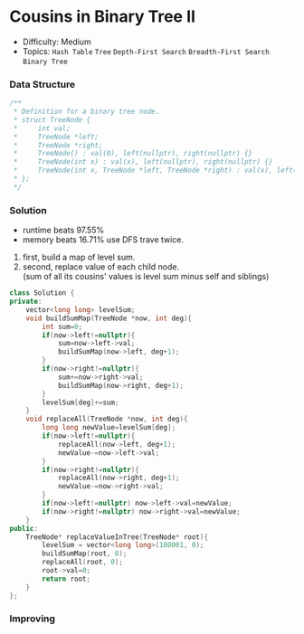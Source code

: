 # Cousins in Binary Tree II
- Difficulty: Medium
- Topics: `Hash Table` `Tree` `Depth-First Search` `Breadth-First Search` `Binary Tree`

### Data Structure
``` cpp
/**
 * Definition for a binary tree node.
 * struct TreeNode {
 *     int val;
 *     TreeNode *left;
 *     TreeNode *right;
 *     TreeNode() : val(0), left(nullptr), right(nullptr) {}
 *     TreeNode(int x) : val(x), left(nullptr), right(nullptr) {}
 *     TreeNode(int x, TreeNode *left, TreeNode *right) : val(x), left(left), right(right) {}
 * };
 */
```

### Solution
- runtime beats 97.55%
- memory beats 16.71%
use DFS trave twice.
1. first, build a map of level sum.
2. second, replace value of each child node.  
(sum of all its cousins' values is level sum minus self and siblings)
``` cpp
class Solution {
private:
    vector<long long> levelSum;
    void buildSumMap(TreeNode *now, int deg){
        int sum=0;
        if(now->left!=nullptr){
            sum=now->left->val;
            buildSumMap(now->left, deg+1);
        }
        if(now->right!=nullptr){
            sum+=now->right->val;
            buildSumMap(now->right, deg+1);
        }
        levelSum[deg]+=sum;
    }
    void replaceAll(TreeNode *now, int deg){
        long long newValue=levelSum[deg];
        if(now->left!=nullptr){
            replaceAll(now->left, deg+1);
            newValue-=now->left->val;
        }
        if(now->right!=nullptr){
            replaceAll(now->right, deg+1);
            newValue-=now->right->val;
        }
        if(now->left!=nullptr) now->left->val=newValue;
        if(now->right!=nullptr) now->right->val=newValue;
    }
public:
    TreeNode* replaceValueInTree(TreeNode* root){
        levelSum = vector<long long>(100001, 0);
        buildSumMap(root, 0);
        replaceAll(root, 0);
        root->val=0;
        return root;
    }
};
```

### Improving
``` cpp
```